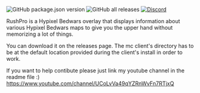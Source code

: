 ![GitHub package.json version](https://img.shields.io/github/package-json/v/Chit132/abyss-overlay) ![GitHub all releases](https://img.shields.io/github/downloads/Chit132/abyss-overlay/total) [![Discord](https://dcbadge.vercel.app/api/server/eDnHTT3aBS?style=flat/discord/822639649247592528?color=7289DA&label=Discord)](https://discord.gg/eDnHTT3aBS)

RushPro is a Hypixel Bedwars overlay that displays information about various Hypixel Bedwars maps to give you the upper hand without memorizing a lot of things.

You can download it on the releases page. The mc client's directory has to be at the default location provided during the client's install in order to work.

If you want to help contibute please just link my youtube channel in the readme file :) https://www.youtube.com/channel/UCoLvVa49qYZRnWvFn7RTjxQ
